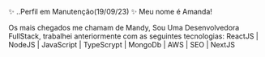 ✨ ..Perfil em Manutenção(19/09/23) ✨
Meu nome é Amanda! 

Os mais chegados me chamam de Mandy, 
Sou Uma Desenvolvedora FullStack, trabalhei anteriormente com as seguintes tecnologias: 
ReactJS | NodeJS | JavaScript | TypeScrypt | MongoDb | AWS | SEO | NextJS
